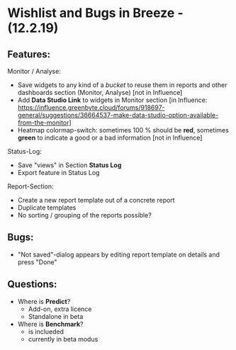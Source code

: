 
# Wishlist and Bugs in Breeze - (12.2.19)

## Features:
Monitor / Analyse:
* Save widgets to any kind of a _bucket_ to reuse them in reports and other dashboards section (Monitor, Analyse) [not in Influence]
* Add **Data Studio Link** to widgets in Monitor section [in Influence: https://influence.greenbyte.cloud/forums/918697-general/suggestions/36664537-make-data-studio-option-available-from-the-monitor]
* Heatmap colormap-switch: sometimes 100 % should be **red**, sometimes **green** to indicate a good or a bad information [not in Influence]

Status-Log:
* Save "views" in Section **Status Log**
* Export feature in Status Log

Report-Section:
* Create a new report template out of a concrete report
* Duplicate templates
* No sorting / grouping of the reports possible? 

## Bugs:
* "Not saved"-dialog appears by editing report template on details and press "Done"

## Questions:
* Where is **Predict**?
	* Add-on, extra licence
	* Standalone in beta
* Where is **Benchmark**?
	* is inclueded
	* currently in beta modus 

<!--stackedit_data:
eyJoaXN0b3J5IjpbLTY5NTI1Njc0LDE5MTQ5OTg4ODAsLTIwND
c3MTM5MjFdfQ==
-->